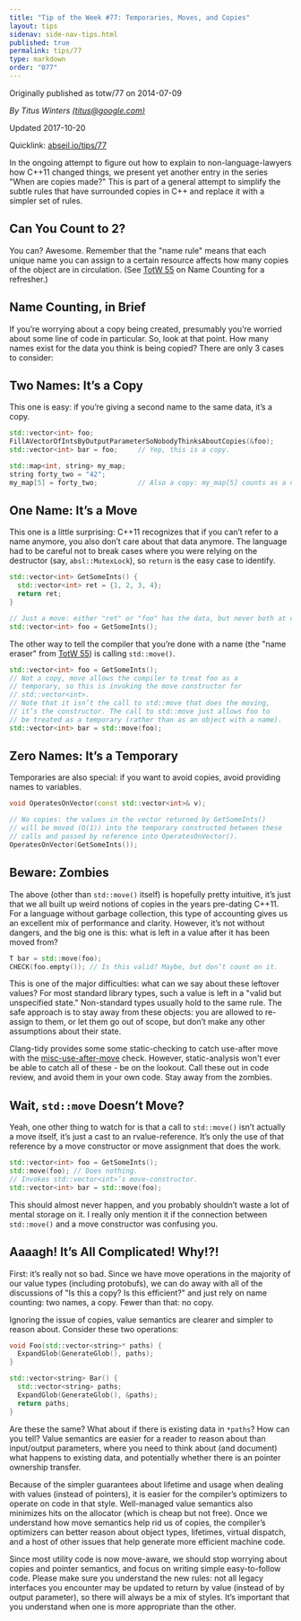 ```yaml
---
title: "Tip of the Week #77: Temporaries, Moves, and Copies"
layout: tips
sidenav: side-nav-tips.html
published: true
permalink: tips/77
type: markdown
order: "077"
---
```


Originally published as totw/77 on 2014-07-09

*By Titus Winters [(titus@google.com)](mailto:titus@google.com)*

Updated 2017-10-20

Quicklink: [abseil.io/tips/77](https://abseil.io/tips/77)

In the ongoing attempt to figure out how to explain to non-language-lawyers how
C++11 changed things, we present yet another entry in the series "When are
copies made?" This is part of a general attempt to simplify the subtle rules
that have surrounded copies in C++ and replace it with a simpler set of rules.

## Can You Count to 2?

You can? Awesome. Remember that the "name rule" means that each unique name you
can assign to a certain resource affects how many copies of the object are in
circulation. (See [TotW 55](/tips/55) on Name Counting for a refresher.)

## Name Counting, in Brief

If you’re worrying about a copy being created, presumably you’re worried about
some line of code in particular. So, look at that point. How many names exist
for the data you think is being copied? There are only 3 cases to consider:

## Two Names: It’s a Copy

This one is easy: if you’re giving a second name to the same data, it’s a copy.

```c++
std::vector<int> foo;
FillAVectorOfIntsByOutputParameterSoNobodyThinksAboutCopies(&foo);
std::vector<int> bar = foo;     // Yep, this is a copy.

std::map<int, string> my_map;
string forty_two = "42";
my_map[5] = forty_two;          // Also a copy: my_map[5] counts as a name.
```

## One Name: It’s a Move

This one is a little surprising: C++11 recognizes that if you can’t refer to a
name anymore, you also don’t care about that data anymore. The language had to
be careful not to break cases where you were relying on the destructor (say,
`absl::MutexLock`), so `return` is the easy case to identify.

```c++
std::vector<int> GetSomeInts() {
  std::vector<int> ret = {1, 2, 3, 4};
  return ret;
}

// Just a move: either "ret" or "foo" has the data, but never both at once.
std::vector<int> foo = GetSomeInts();
```

The other way to tell the compiler that you’re done with a name (the "name
eraser" from [TotW 55](/tips/55)) is calling `std::move()`.

```c++
std::vector<int> foo = GetSomeInts();
// Not a copy, move allows the compiler to treat foo as a
// temporary, so this is invoking the move constructor for
// std::vector<int>.
// Note that it isn’t the call to std::move that does the moving,
// it’s the constructor. The call to std::move just allows foo to
// be treated as a temporary (rather than as an object with a name).
std::vector<int> bar = std::move(foo);
```

## Zero Names: It’s a Temporary

Temporaries are also special: if you want to avoid copies, avoid providing names
to variables.

```c++
void OperatesOnVector(const std::vector<int>& v);

// No copies: the values in the vector returned by GetSomeInts()
// will be moved (O(1)) into the temporary constructed between these
// calls and passed by reference into OperatesOnVector().
OperatesOnVector(GetSomeInts());
```

## Beware: Zombies

The above (other than `std::move()` itself) is hopefully pretty intuitive, it’s
just that we all built up weird notions of copies in the years pre-dating C++11.
For a language without garbage collection, this type of accounting gives us an
excellent mix of performance and clarity. However, it’s not without dangers, and
the big one is this: what is left in a value after it has been moved from?

```c++
T bar = std::move(foo);
CHECK(foo.empty()); // Is this valid? Maybe, but don’t count on it.
```

This is one of the major difficulties: what can we say about these leftover
values? For most standard library types, such a value is left in a "valid but
unspecified state." Non-standard types usually hold to the same rule. The safe
approach is to stay away from these objects: you are allowed to re-assign to
them, or let them go out of scope, but don’t make any other assumptions about
their state.

Clang-tidy provides some some static-checking to catch use-after move with the
[misc-use-after-move](http://clang.llvm.org/extra/clang-tidy/checks/misc-use-after-move.html)
check. However, static-analysis won't ever be able to catch all of these - be on
the lookout. Call these out in code review, and avoid them in your own code.
Stay away from the zombies.

## Wait, `std::move` Doesn’t Move?

Yeah, one other thing to watch for is that a call to `std::move()` isn’t 
actually a move itself, it’s just a cast to an rvalue-reference. It’s only the 
use of that reference by a move constructor or move assignment that does the 
work.

```c++
std::vector<int> foo = GetSomeInts();
std::move(foo); // Does nothing.
// Invokes std::vector<int>’s move-constructor.
std::vector<int> bar = std::move(foo);
```

This should almost never happen, and you probably shouldn’t waste a lot of
mental storage on it. I really only mention it if the connection between
`std::move()` and a move constructor was confusing you.

## Aaaagh! It’s All Complicated! Why!?!

First: it’s really not so bad. Since we have move operations in the majority of
our value types (including protobufs), we can do away with all of the
discussions of "Is this a copy? Is this efficient?" and just rely on name
counting: two names, a copy. Fewer than that: no copy.

Ignoring the issue of copies, value semantics are clearer and simpler to reason
about. Consider these two operations:

```c++
void Foo(std::vector<string>* paths) {
  ExpandGlob(GenerateGlob(), paths);
}

std::vector<string> Bar() {
  std::vector<string> paths;
  ExpandGlob(GenerateGlob(), &paths);
  return paths;
}
```

Are these the same? What about if there is existing data in `*paths`? How can
you tell? Value semantics are easier for a reader to reason about than
input/output parameters, where you need to think about (and document) what
happens to existing data, and potentially whether there is an pointer ownership
transfer.

Because of the simpler guarantees about lifetime and usage when dealing with
values (instead of pointers), it is easier for the compiler’s optimizers to
operate on code in that style. Well-managed value semantics also minimizes hits
on the allocator (which is cheap but not free). Once we understand how move
semantics help rid us of copies, the compiler’s optimizers can better reason
about object types, lifetimes, virtual dispatch, and a host of other issues that
help generate more efficient machine code.

Since most utility code is now move-aware, we should stop worrying about copies
and pointer semantics, and focus on writing simple easy-to-follow code. Please
make sure you understand the new rules: not all legacy interfaces you encounter
may be updated to return by value (instead of by output parameter), so there will
always be a mix of styles. It’s important that you understand when one is more
appropriate than the other.

